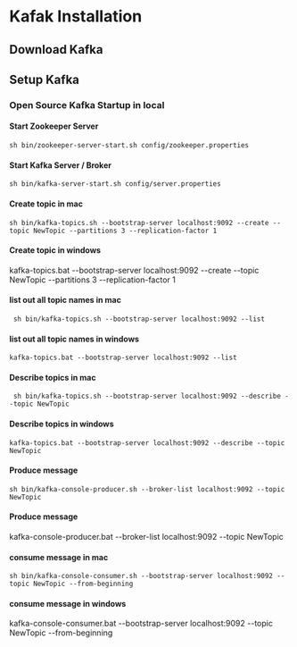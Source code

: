 # Kafak Installation

## Download Kafka 

## Setup Kafka

### Open Source Kafka Startup in local
#### Start Zookeeper Server 
`sh bin/zookeeper-server-start.sh config/zookeeper.properties`

#### Start Kafka Server / Broker
`sh bin/kafka-server-start.sh config/server.properties`

#### Create topic in mac
`sh bin/kafka-topics.sh --bootstrap-server localhost:9092 --create --topic NewTopic --partitions 3 --replication-factor 1`
#### Create topic in windows
kafka-topics.bat --bootstrap-server localhost:9092 --create --topic NewTopic --partitions 3 --replication-factor 1


#### list out all topic names in mac
` sh bin/kafka-topics.sh --bootstrap-server localhost:9092 --list`
#### list out all topic names in windows
`kafka-topics.bat --bootstrap-server localhost:9092 --list`

#### Describe topics in mac
` sh bin/kafka-topics.sh --bootstrap-server localhost:9092 --describe --topic NewTopic`
#### Describe topics in windows
`kafka-topics.bat --bootstrap-server localhost:9092 --describe --topic NewTopic`

#### Produce message
`sh bin/kafka-console-producer.sh --broker-list localhost:9092 --topic NewTopic`
#### Produce message
kafka-console-producer.bat --broker-list localhost:9092 --topic NewTopic

#### consume message in mac
`sh bin/kafka-console-consumer.sh --bootstrap-server localhost:9092 --topic NewTopic --from-beginning`

#### consume message in windows
kafka-console-consumer.bat --bootstrap-server localhost:9092 --topic NewTopic --from-beginning




